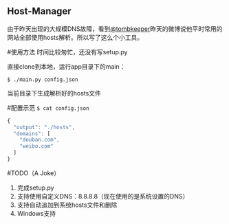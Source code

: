 Host-Manager
---

由于昨天出现的大规模DNS故障，看到[@tombkeeper](http://weibo.com/101174)昨天的微博说他平时常用的网站全部使用hosts解析。所以写了这么个小工具。

#使用方法
时间比较匆忙，还没有写setup.py

直接clone到本地，运行app目录下的main：

`$ ./main.py config.json`

当前目录下生成解析好的hosts文件

#配置示范
`$ cat config.json`

```javascript
{
  "output": "./hosts",
  "domains": [
    "douban.com",
    "weibo.com"
  ]
}
```

#TODO（A Joke）
1. 完成setup.py
2. 支持使用自定义DNS：8.8.8.8（现在使用的是系统设置的DNS）
3. 支持自动追加到系统hosts文件和删除
4. Windows支持
